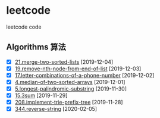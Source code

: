 # leetcode

leetcode code

## Algorithms 算法

- [X] [21.merge-two-sorted-lists](algorithms/21) [2019-12-04]
- [X] [19.remove-nth-node-from-end-of-list](algorithms/19) [2019-12-03]
- [X] [17.letter-combinations-of-a-phone-number](algorithms/17) [2019-12-02]
- [X] [4.median-of-two-sorted-arrays](algorithms/4) [2019-12-01]
- [X] [5.longest-palindromic-substring](algorithms/5) [2019-11-30]
- [X] [15.3sum](algorithms/15) [2019-11-29]
- [X] [208.implement-trie-prefix-tree](algorithms/208) [2019-11-28]
- [X] [344.reverse-string](algorithms/344) [2020-02-05]
